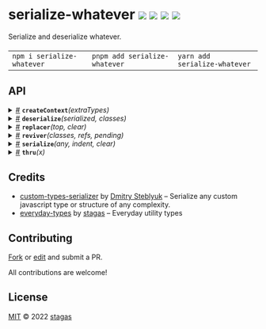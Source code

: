 <h1>
serialize-whatever <a href="https://npmjs.org/package/serialize-whatever"><img src="https://img.shields.io/badge/npm-v0.0.1-F00.svg?colorA=000"/></a> <a href="src"><img src="https://img.shields.io/badge/loc-141-FFF.svg?colorA=000"/></a> <a href="https://cdn.jsdelivr.net/npm/serialize-whatever@0.0.1/dist/serialize-whatever.min.js"><img src="https://img.shields.io/badge/brotli-786b-333.svg?colorA=000"/></a> <a href="LICENSE"><img src="https://img.shields.io/badge/license-MIT-F0B.svg?colorA=000"/></a>
</h1>

<p></p>

Serialize and deserialize whatever.

<h4>
<table><tr><td title="Triple click to select and copy paste">
<code>npm i serialize-whatever </code>
</td><td title="Triple click to select and copy paste">
<code>pnpm add serialize-whatever </code>
</td><td title="Triple click to select and copy paste">
<code>yarn add serialize-whatever</code>
</td></tr></table>
</h4>

## API

<p>  <details id="createContext$4" title="Function" ><summary><span><a href="#createContext$4">#</a></span>  <code><strong>createContext</strong></code><em>(extraTypes)</em>    </summary>  <a href="src/serialize-whatever.ts#L17">src/serialize-whatever.ts#L17</a>  <ul>    <p>    <details id="extraTypes$6" title="Parameter" ><summary><span><a href="#extraTypes$6">#</a></span>  <code><strong>extraTypes</strong></code>  <span><span>&nbsp;=&nbsp;</span>  <code>[]</code></span>  </summary>    <ul><p>[  <span>Ctor</span>, [  <span>AnyFn</span>, <span>AnyFn</span>  ]  ]  []</p>        </ul></details>  <p><strong>createContext</strong><em>(extraTypes)</em>  &nbsp;=&gt;  <ul>{<p>  <details id="replacer$8" title="Property" ><summary><span><a href="#replacer$8">#</a></span>  <code><strong>replacer</strong></code>    </summary>    <ul><p><details id="__type$9" title="Function" ><summary><span><a href="#__type$9">#</a></span>  <em>(top, clear)</em>    </summary>    <ul>    <p>    <details id="top$11" title="Parameter" ><summary><span><a href="#top$11">#</a></span>  <code><strong>top</strong></code>    </summary>    <ul><p>unknown</p>        </ul></details><details id="clear$12" title="Parameter" ><summary><span><a href="#clear$12">#</a></span>  <code><strong>clear</strong></code>  <span><span>&nbsp;=&nbsp;</span>  <code>true</code></span>  </summary>    <ul><p>boolean</p>        </ul></details>  <p><strong></strong><em>(top, clear)</em>  &nbsp;=&gt;  <ul><details id="__type$13" title="Function" ><summary><span><a href="#__type$13">#</a></span>  <em>(this, key)</em>    </summary>    <ul>    <p>    <details id="this$15" title="Parameter" ><summary><span><a href="#this$15">#</a></span>  <code><strong>this</strong></code>    </summary>    <ul><p>any</p>        </ul></details><details id="key$16" title="Parameter" ><summary><span><a href="#key$16">#</a></span>  <code><strong>key</strong></code>    </summary>    <ul><p>string</p>        </ul></details>  <p><strong></strong><em>(this, key)</em>  &nbsp;=&gt;  <ul>string | <span>Ptr</span> | <span>Entry</span></ul></p></p>    </ul></details></ul></p></p>    </ul></details></p>        </ul></details><details id="reviver$17" title="Property" ><summary><span><a href="#reviver$17">#</a></span>  <code><strong>reviver</strong></code>    </summary>    <ul><p><details id="__type$18" title="Function" ><summary><span><a href="#__type$18">#</a></span>  <em>(classes, refs, pending)</em>    </summary>    <ul>    <p>    <details id="classes$20" title="Parameter" ><summary><span><a href="#classes$20">#</a></span>  <code><strong>classes</strong></code>    </summary>    <ul><p><span>Ctor</span>  []</p>        </ul></details><details id="refs$21" title="Parameter" ><summary><span><a href="#refs$21">#</a></span>  <code><strong>refs</strong></code>  <span><span>&nbsp;=&nbsp;</span>  <code>...</code></span>  </summary>    <ul><p><span>Map</span>&lt;number, object&gt;</p>        </ul></details><details id="pending$22" title="Parameter" ><summary><span><a href="#pending$22">#</a></span>  <code><strong>pending</strong></code>  <span><span>&nbsp;=&nbsp;</span>  <code>...</code></span>  </summary>    <ul><p><span>Map</span>&lt;number, <span>Set</span>&lt;[  any, string | <details id="__type$23" title="Function" ><summary><span><a href="#__type$23">#</a></span>  <em>(result)</em>    </summary>    <ul>    <p>    <details id="result$25" title="Parameter" ><summary><span><a href="#result$25">#</a></span>  <code><strong>result</strong></code>    </summary>    <ul><p>any</p>        </ul></details>  <p><strong></strong><em>(result)</em>  &nbsp;=&gt;  <ul>void</ul></p></p>    </ul></details>  ]&gt;&gt;</p>        </ul></details>  <p><strong></strong><em>(classes, refs, pending)</em>  &nbsp;=&gt;  <ul><details id="__type$26" title="Function" ><summary><span><a href="#__type$26">#</a></span>  <em>(this, key, value)</em>    </summary>    <ul>    <p>    <details id="this$28" title="Parameter" ><summary><span><a href="#this$28">#</a></span>  <code><strong>this</strong></code>    </summary>    <ul><p>any</p>        </ul></details><details id="key$29" title="Parameter" ><summary><span><a href="#key$29">#</a></span>  <code><strong>key</strong></code>    </summary>    <ul><p>string</p>        </ul></details><details id="value$30" title="Parameter" ><summary><span><a href="#value$30">#</a></span>  <code><strong>value</strong></code>    </summary>    <ul><p>any</p>        </ul></details>  <p><strong></strong><em>(this, key, value)</em>  &nbsp;=&gt;  <ul>any</ul></p></p>    </ul></details></ul></p></p>    </ul></details></p>        </ul></details></p>}</ul></p></p>    </ul></details><details id="deserialize$57" title="Function" ><summary><span><a href="#deserialize$57">#</a></span>  <code><strong>deserialize</strong></code><em>(serialized, classes)</em>    </summary>  <a href="src/serialize-whatever.ts#L160">src/serialize-whatever.ts#L160</a>  <ul>    <p>    <details id="serialized$59" title="Parameter" ><summary><span><a href="#serialized$59">#</a></span>  <code><strong>serialized</strong></code>    </summary>    <ul><p>string</p>        </ul></details><details id="classes$60" title="Parameter" ><summary><span><a href="#classes$60">#</a></span>  <code><strong>classes</strong></code>  <span><span>&nbsp;=&nbsp;</span>  <code>[]</code></span>  </summary>    <ul><p><span>Ctor</span>  []</p>        </ul></details>  <p><strong>deserialize</strong><em>(serialized, classes)</em>  &nbsp;=&gt;  <ul>unknown</ul></p></p>    </ul></details><details id="replacer$31" title="Function" ><summary><span><a href="#replacer$31">#</a></span>  <code><strong>replacer</strong></code><em>(top, clear)</em>    </summary>    <ul>    <p>    <details id="top$33" title="Parameter" ><summary><span><a href="#top$33">#</a></span>  <code><strong>top</strong></code>    </summary>    <ul><p>unknown</p>        </ul></details><details id="clear$34" title="Parameter" ><summary><span><a href="#clear$34">#</a></span>  <code><strong>clear</strong></code>  <span><span>&nbsp;=&nbsp;</span>  <code>true</code></span>  </summary>    <ul><p>boolean</p>        </ul></details>  <p><strong>replacer</strong><em>(top, clear)</em>  &nbsp;=&gt;  <ul><details id="__type$35" title="Function" ><summary><span><a href="#__type$35">#</a></span>  <em>(this, key)</em>    </summary>    <ul>    <p>    <details id="this$37" title="Parameter" ><summary><span><a href="#this$37">#</a></span>  <code><strong>this</strong></code>    </summary>    <ul><p>any</p>        </ul></details><details id="key$38" title="Parameter" ><summary><span><a href="#key$38">#</a></span>  <code><strong>key</strong></code>    </summary>    <ul><p>string</p>        </ul></details>  <p><strong></strong><em>(this, key)</em>  &nbsp;=&gt;  <ul>string | <span>Ptr</span> | <span>Entry</span></ul></p></p>    </ul></details></ul></p></p>    </ul></details><details id="reviver$39" title="Function" ><summary><span><a href="#reviver$39">#</a></span>  <code><strong>reviver</strong></code><em>(classes, refs, pending)</em>    </summary>    <ul>    <p>    <details id="classes$41" title="Parameter" ><summary><span><a href="#classes$41">#</a></span>  <code><strong>classes</strong></code>    </summary>    <ul><p><span>Ctor</span>  []</p>        </ul></details><details id="refs$42" title="Parameter" ><summary><span><a href="#refs$42">#</a></span>  <code><strong>refs</strong></code>  <span><span>&nbsp;=&nbsp;</span>  <code>...</code></span>  </summary>    <ul><p><span>Map</span>&lt;number, object&gt;</p>        </ul></details><details id="pending$43" title="Parameter" ><summary><span><a href="#pending$43">#</a></span>  <code><strong>pending</strong></code>  <span><span>&nbsp;=&nbsp;</span>  <code>...</code></span>  </summary>    <ul><p><span>Map</span>&lt;number, <span>Set</span>&lt;[  any, string | <details id="__type$44" title="Function" ><summary><span><a href="#__type$44">#</a></span>  <em>(result)</em>    </summary>    <ul>    <p>    <details id="result$46" title="Parameter" ><summary><span><a href="#result$46">#</a></span>  <code><strong>result</strong></code>    </summary>    <ul><p>any</p>        </ul></details>  <p><strong></strong><em>(result)</em>  &nbsp;=&gt;  <ul>void</ul></p></p>    </ul></details>  ]&gt;&gt;</p>        </ul></details>  <p><strong>reviver</strong><em>(classes, refs, pending)</em>  &nbsp;=&gt;  <ul><details id="__type$47" title="Function" ><summary><span><a href="#__type$47">#</a></span>  <em>(this, key, value)</em>    </summary>    <ul>    <p>    <details id="this$49" title="Parameter" ><summary><span><a href="#this$49">#</a></span>  <code><strong>this</strong></code>    </summary>    <ul><p>any</p>        </ul></details><details id="key$50" title="Parameter" ><summary><span><a href="#key$50">#</a></span>  <code><strong>key</strong></code>    </summary>    <ul><p>string</p>        </ul></details><details id="value$51" title="Parameter" ><summary><span><a href="#value$51">#</a></span>  <code><strong>value</strong></code>    </summary>    <ul><p>any</p>        </ul></details>  <p><strong></strong><em>(this, key, value)</em>  &nbsp;=&gt;  <ul>any</ul></p></p>    </ul></details></ul></p></p>    </ul></details><details id="serialize$52" title="Function" ><summary><span><a href="#serialize$52">#</a></span>  <code><strong>serialize</strong></code><em>(any, indent, clear)</em>    </summary>  <a href="src/serialize-whatever.ts#L157">src/serialize-whatever.ts#L157</a>  <ul>    <p>    <details id="any$54" title="Parameter" ><summary><span><a href="#any$54">#</a></span>  <code><strong>any</strong></code>    </summary>    <ul><p>unknown</p>        </ul></details><details id="indent$55" title="Parameter" ><summary><span><a href="#indent$55">#</a></span>  <code><strong>indent</strong></code>    </summary>    <ul><p>number</p>        </ul></details><details id="clear$56" title="Parameter" ><summary><span><a href="#clear$56">#</a></span>  <code><strong>clear</strong></code>    </summary>    <ul><p>boolean</p>        </ul></details>  <p><strong>serialize</strong><em>(any, indent, clear)</em>  &nbsp;=&gt;  <ul>string</ul></p></p>    </ul></details><details id="thru$1" title="Function" ><summary><span><a href="#thru$1">#</a></span>  <code><strong>thru</strong></code><em>(x)</em>    </summary>  <a href="src/serialize-whatever.ts#L15">src/serialize-whatever.ts#L15</a>  <ul>    <p>    <details id="x$3" title="Parameter" ><summary><span><a href="#x$3">#</a></span>  <code><strong>x</strong></code>    </summary>    <ul><p>any</p>        </ul></details>  <p><strong>thru</strong><em>(x)</em>  &nbsp;=&gt;  <ul>any</ul></p></p>    </ul></details></p>

## Credits

- [custom-types-serializer](https://npmjs.org/package/custom-types-serializer) by [Dmitry Steblyuk](https://github.com/dmitrysteblyuk) &ndash; Serialize any custom javascript type or structure of any complexity.
- [everyday-types](https://npmjs.org/package/everyday-types) by [stagas](https://github.com/stagas) &ndash; Everyday utility types

## Contributing

[Fork](https://github.com/stagas/serialize-whatever/fork) or [edit](https://github.dev/stagas/serialize-whatever) and submit a PR.

All contributions are welcome!

## License

<a href="LICENSE">MIT</a> &copy; 2022 [stagas](https://github.com/stagas)
